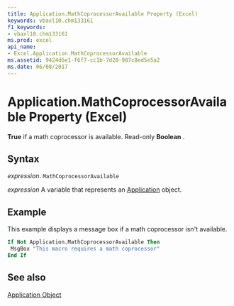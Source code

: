 ```yaml
---
title: Application.MathCoprocessorAvailable Property (Excel)
keywords: vbaxl10.chm133161
f1_keywords:
- vbaxl10.chm133161
ms.prod: excel
api_name:
- Excel.Application.MathCoprocessorAvailable
ms.assetid: 9424d6e1-f6f7-cc1b-7d20-987c8ed5e5a2
ms.date: 06/08/2017
---
```



# Application.MathCoprocessorAvailable Property (Excel)

 **True** if a math coprocessor is available. Read-only **Boolean** .


## Syntax

 _expression_. `MathCoprocessorAvailable`

 _expression_ A variable that represents an [Application](Excel.Application-graph-property.md) object.


## Example

This example displays a message box if a math coprocessor isn't available.


```vb
If Not Application.MathCoprocessorAvailable Then 
 MsgBox "This macro requires a math coprocessor" 
End If
```


## See also


[Application Object](Excel.Application(object).md)

